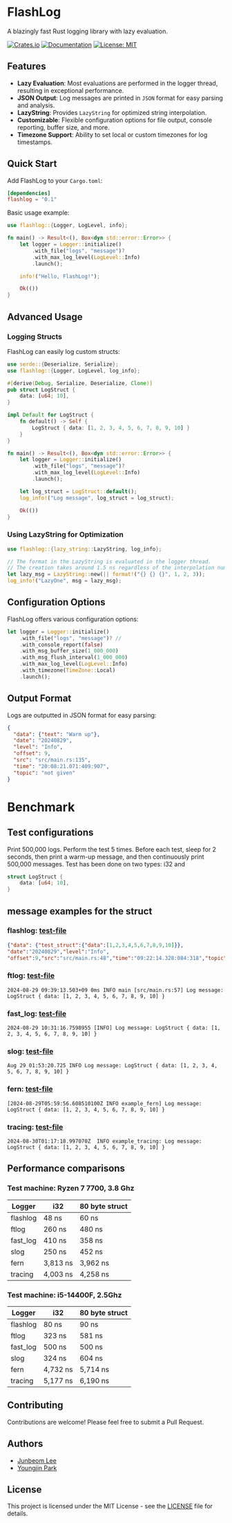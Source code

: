 # FlashLog

A blazingly fast Rust logging library with lazy evaluation.

[![Crates.io](https://img.shields.io/crates/v/flashlog.svg)](https://crates.io/crates/flashlog)
[![Documentation](https://docs.rs/flashlog/badge.svg)](https://docs.rs/flashlog)
[![License: MIT](https://img.shields.io/badge/License-MIT-yellow.svg)](https://opensource.org/licenses/MIT)

## Features

- **Lazy Evaluation**: Most evaluations are performed in the logger thread, resulting in exceptional performance.
- **JSON Output**: Log messages are printed in `JSON` format for easy parsing and analysis.
- **LazyString**: Provides `LazyString` for optimized string interpolation.
- **Customizable**: Flexible configuration options for file output, console reporting, buffer size, and more.
- **Timezone Support**: Ability to set local or custom timezones for log timestamps.

## Quick Start

Add FlashLog to your `Cargo.toml`:

```toml
[dependencies]
flashlog = "0.1"
```

Basic usage example:

```rust
use flashlog::{Logger, LogLevel, info};

fn main() -> Result<(), Box<dyn std::error::Error>> {
    let logger = Logger::initialize()
        .with_file("logs", "message")?
        .with_max_log_level(LogLevel::Info)
        .launch();

    info!("Hello, FlashLog!");

    Ok(())
}
```

## Advanced Usage

### Logging Structs

FlashLog can easily log custom structs:

```rust
use serde::{Deserialize, Serialize};
use flashlog::{Logger, LogLevel, log_info};

#[derive(Debug, Serialize, Deserialize, Clone)]
pub struct LogStruct {
    data: [u64; 10],
}

impl Default for LogStruct {
    fn default() -> Self {
        LogStruct { data: [1, 2, 3, 4, 5, 6, 7, 8, 9, 10] }
    }
}

fn main() -> Result<(), Box<dyn std::error::Error>> {
    let logger = Logger::initialize()
        .with_file("logs", "message")?
        .with_max_log_level(LogLevel::Info)
        .launch();

    let log_struct = LogStruct::default();
    log_info!("Log message", log_struct = log_struct);

    Ok(())
}
```

### Using LazyString for Optimization

```rust
use flashlog::{lazy_string::LazyString, log_info};

// The format in the LazyString is evaluated in the logger thread. 
// The creation takes around 1.5 ns regardless of the interpolation number
let lazy_msg = LazyString::new(|| format!("{} {} {}", 1, 2, 3)); 
log_info!("LazyOne", msg = lazy_msg);
```

## Configuration Options

FlashLog offers various configuration options:

```rust
let logger = Logger::initialize()
    .with_file("logs", "message")? // 
    .with_console_report(false)
    .with_msg_buffer_size(1_000_000)
    .with_msg_flush_interval(1_000_000)
    .with_max_log_level(LogLevel::Info)
    .with_timezone(TimeZone::Local)
    .launch();
```

## Output Format

Logs are outputted in JSON format for easy parsing:

```json
{
  "data": {"text": "Warm up"},
  "date": "20240829",
  "level": "Info",
  "offset": 9,
  "src": "src/main.rs:135",
  "time": "20:08:21.071:409:907",
  "topic": "not given"
}
```

# Benchmark
## Test configurations
Print 500,000 logs. Perform the test 5 times. Before each test, sleep for 2 seconds, then print a warm-up message, and then continuously print 500,000 messages. Test has been done on two types: i32 and

```Rust
struct LogStruct {
    data: [u64; 10],
}
```
## message examples for the struct
### flashlog: [test-file](./examples/flashlog/src/main.rs)
```Json
{"data": {"test_struct":{"data":[1,2,3,4,5,6,7,8,9,10]}},
"date":"20240829","level":"Info",
"offset":9,"src":"src/main.rs:48","time":"09:22:14.328:084:318","topic":"Log message"}
```

### ftlog: [test-file](./examples/ftlog/src/main.rs)
```
2024-08-29 09:39:13.503+09 0ms INFO main [src/main.rs:57] Log message: LogStruct { data: [1, 2, 3, 4, 5, 6, 7, 8, 9, 10] }
```

### fast_log: [test-file](./examples/fast_log/src/main.rs)
```
2024-08-29 10:31:16.7598955 [INFO] Log message: LogStruct { data: [1, 2, 3, 4, 5, 6, 7, 8, 9, 10] }
```

### slog: [test-file](./examples/slog/src/main.rs)
```
Aug 29 01:53:20.725 INFO Log message: LogStruct { data: [1, 2, 3, 4, 5, 6, 7, 8, 9, 10] }
```

### fern: [test-file](./examples/fern/src/main.rs)
```
[2024-08-29T05:59:56.608510100Z INFO example_fern] Log message: LogStruct { data: [1, 2, 3, 4, 5, 6, 7, 8, 9, 10] }
```

### tracing: [test-file](./examples/tracing/src/main.rs)
```
2024-08-30T01:17:18.997070Z  INFO example_tracing: Log message: LogStruct { data: [1, 2, 3, 4, 5, 6, 7, 8, 9, 10] }
```
## Performance comparisons

### Test machine: Ryzen 7 7700, 3.8 Ghz
| Logger    | i32           | 80 byte struct  |
| --------- | ------------- | --------------- |
| flashlog  | 48 ns         | 60 ns           |
| ftlog     | 260 ns        | 480 ns          |
| fast_log  | 410 ns        | 358 ns          |
| slog      | 250 ns        | 452 ns          |
| fern      | 3,813 ns      | 3,962 ns        |
| tracing   | 4,003 ns      | 4,258 ns        | 

### Test machine: i5-14400F, 2.5Ghz

| Logger    | i32           | 80 byte struct  |
| --------- | ------------- | --------------- |
| flashlog  | 80 ns         | 90 ns           |
| ftlog     | 323 ns        | 581 ns          |
| fast_log  | 500 ns        | 500 ns          |
| slog      | 324 ns        | 604 ns          |
| fern      | 4,732 ns      | 5,714 ns        |
| tracing   | 5,177 ns      | 6,190 ns        |


## Contributing

Contributions are welcome! Please feel free to submit a Pull Request.
## Authors

- [Junbeom Lee](https://github.com/JunbeomL22)
- [Youngjin Park](https://github.com/youngjin-create)

## License

This project is licensed under the MIT License - see the [LICENSE](LICENSE) file for details.